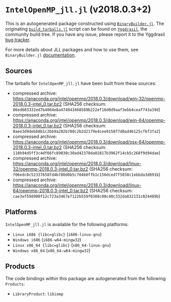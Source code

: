 # `IntelOpenMP_jll.jl` (v2018.0.3+2)

This is an autogenerated package constructed using [`BinaryBuilder.jl`](https://github.com/JuliaPackaging/BinaryBuilder.jl). The originating [`build_tarballs.jl`](https://github.com/JuliaPackaging/Yggdrasil/blob/0ad897e1c124f932ece22318613c0453baf07188/I/IntelOpenMP/build_tarballs.jl) script can be found on [`Yggdrasil`](https://github.com/JuliaPackaging/Yggdrasil/), the community build tree.  If you have any issue, please report it to the Yggdrasil [bug tracker](https://github.com/JuliaPackaging/Yggdrasil/issues).

For more details about JLL packages and how to use them, see `BinaryBuilder.jl` [documentation](https://juliapackaging.github.io/BinaryBuilder.jl/dev/jll/).

## Sources

The tarballs for `IntelOpenMP_jll.jl` have been built from these sources:

* compressed archive: https://anaconda.org/intel/openmp/2018.0.3/download/win-32/openmp-2018.0.3-intel_0.tar.bz2 (SHA256 checksum: `86ed603332ed7b4004e8a474943468589b222ef16d0d9aaf3ebb4ceaf743a39d`)
* compressed archive: https://anaconda.org/intel/openmp/2018.0.3/download/win-64/openmp-2018.0.3-intel_0.tar.bz2 (SHA256 checksum: `0aee3d9debb8b1c2bb9a202b780c2b2d2179e4cee9158f7d0ad46125cf6f3fa2`)
* compressed archive: https://anaconda.org/intel/openmp/2018.0.3/download/osx-64/openmp-2018.0.3-intel_0.tar.bz2 (SHA256 checksum: `110b94d5ff3c4df66fc89030c30ad42378da02817b3962f14cb5c268f9d94dae`)
* compressed archive: https://anaconda.org/intel/openmp/2018.0.3/download/linux-32/openmp-2018.0.3-intel_0.tar.bz2 (SHA256 checksum: `f06edc0c52337658fd4b780d0b5c704b0ffb1c156dced7f5038c1ebbda3d891b`)
* compressed archive: https://anaconda.org/intel/openmp/2018.0.3/download/linux-64/openmp-2018.0.3-intel_0.tar.bz2 (SHA256 checksum: `cae3ef59d900f12c723a3467e7122b559f0388c08c40c332da832131c024409b`)

## Platforms

`IntelOpenMP_jll.jl` is available for the following platforms:

* `Linux i686 {libc=glibc}` (`i686-linux-gnu`)
* `Windows i686` (`i686-w64-mingw32`)
* `Linux x86_64 {libc=glibc}` (`x86_64-linux-gnu`)
* `Windows x86_64` (`x86_64-w64-mingw32`)

## Products

The code bindings within this package are autogenerated from the following `Products`:

* `LibraryProduct`: `libiomp`
